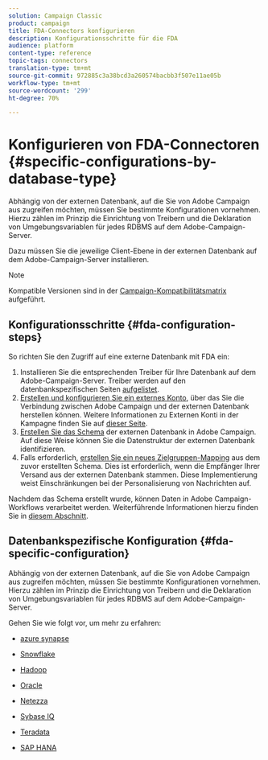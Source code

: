 ```yaml
---
solution: Campaign Classic
product: campaign
title: FDA-Connectors konfigurieren
description: Konfigurationsschritte für die FDA
audience: platform
content-type: reference
topic-tags: connectors
translation-type: tm+mt
source-git-commit: 972885c3a38bcd3a260574bacbb3f507e11ae05b
workflow-type: tm+mt
source-wordcount: '299'
ht-degree: 70%

---
```



# Konfigurieren von FDA-Connectoren {#specific-configurations-by-database-type}

Abhängig von der externen Datenbank, auf die Sie von Adobe Campaign aus zugreifen möchten, müssen Sie bestimmte Konfigurationen vornehmen. Hierzu zählen im Prinzip die Einrichtung von Treibern und die Deklaration von Umgebungsvariablen für jedes RDBMS auf dem Adobe-Campaign-Server.

Dazu müssen Sie die jeweilige Client-Ebene in der externen Datenbank auf dem Adobe-Campaign-Server installieren.

>[!NOTE]
>
>Kompatible Versionen sind in der [Campaign-Kompatibilitätsmatrix](../../rn/using/compatibility-matrix.md#FederatedDataAccessFDA) aufgeführt.


## Konfigurationsschritte {#fda-configuration-steps}

So richten Sie den Zugriff auf eine externe Datenbank mit FDA ein:

1. Installieren Sie die entsprechenden Treiber für Ihre Datenbank auf dem Adobe-Campaign-Server. Treiber werden auf den datenbankspezifischen Seiten [aufgelistet](#fda-specific-configuration).
1. [Erstellen und konfigurieren Sie ein externes Konto](../../installation/using/connecting-to-database.md), über das Sie die Verbindung zwischen Adobe Campaign und der externen Datenbank herstellen können. Weitere Informationen zu Externen Konti in der Kampagne finden Sie auf [dieser Seite](../../installation/using/external-accounts.md).
1. [Erstellen Sie das Schema](../../installation/using/creating-data-schema.md) der externen Datenbank in Adobe Campaign. Auf diese Weise können Sie die Datenstruktur der externen Datenbank identifizieren.
1. Falls erforderlich, [erstellen Sie ein neues Zielgruppen-Mapping](../../installation/using/defining-data-mapping.md) aus dem zuvor erstellten Schema. Dies ist erforderlich, wenn die Empfänger Ihrer Versand aus der externen Datenbank stammen. Diese Implementierung weist Einschränkungen bei der Personalisierung von Nachrichten auf.

Nachdem das Schema erstellt wurde, können Daten in Adobe Campaign-Workflows verarbeitet werden. Weiterführende Informationen hierzu finden Sie in [diesem Abschnitt](../../workflow/using/accessing-an-external-database--fda-.md).

## Datenbankspezifische Konfiguration {#fda-specific-configuration}

Abhängig von der externen Datenbank, auf die Sie von Adobe Campaign aus zugreifen möchten, müssen Sie bestimmte Konfigurationen vornehmen. Hierzu zählen im Prinzip die Einrichtung von Treibern und die Deklaration von Umgebungsvariablen für jedes RDBMS auf dem Adobe-Campaign-Server.

Gehen Sie wie folgt vor, um mehr zu erfahren:

* [azure synapse](../../installation/using/configure-fda-synapse.md)

* [Snowflake](../../installation/using/configure-fda-snowflake.md)

* [Hadoop](../../installation/using/configure-fda-hadoop.md)

* [Oracle](../../installation/using/configure-fda-oracle.md)

* [Netezza](../../installation/using/configure-fda-netezza.md)

* [Sybase IQ](../../installation/using/configure-fda-sybase.md)

* [Teradata](../../installation/using/configure-fda-teradata.md)

* [SAP HANA](../../installation/using/configure-fda-sap-hana.md)
